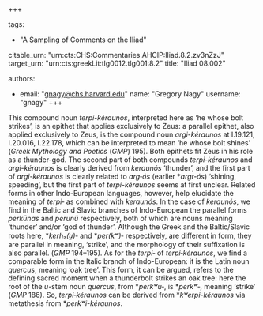 +++

tags:
- "A Sampling of Comments on the Iliad"

citable_urn: "urn:cts:CHS:Commentaries.AHCIP:Iliad.8.2.zv3nZzJ"
target_urn: "urn:cts:greekLit:tlg0012.tlg001:8.2"
title: "Iliad 08.002"

authors:
- email: "gnagy@chs.harvard.edu"
  name: "Gregory Nagy"
  username: "gnagy"
+++

<p>This compound noun <em>terpi-kéraunos</em>, interpreted here as ‘he whose bolt strikes’, is an epithet that applies exclusively to Zeus: a parallel epithet, also applied exclusively to Zeus, is the compound noun <em>argi-kéraunos</em> at Ι.19.121, I.20.016, I.22.178, which can be interpreted to mean ‘he whose bolt shines’ (<em>Greek Mythology and Poetics </em>(<em>GMP</em>) 195). Both epithets fit Zeus in his role as a thunder-god. The second part of both compounds <em>terpi-kéraunos</em> and <em>argi-kéraunos</em> is clearly derived from <em>keraunós</em> ‘thunder’, and the first part of <em>argi-kéraunos</em> is clearly related to <em>arg</em>‑<em>ós</em> (earlier *<em>argr</em>‑<em>ós</em>) ‘shining, speeding’, but the first part of <em>terpi-kéraunos</em> seems at first unclear. Related forms in other Indo-European languages, however, help elucidate the meaning of <em>terpi</em>‑ as combined with <em>keraunós</em>. In the case of <em>keraunós</em>, we find in the Baltic and Slavic branches of Indo-European the parallel forms <em>perkūnas</em> and <em>perunŭ</em> respectively, both of which are nouns meaning ‘thunder’ and/or ‘god of thunder’. Although the Greek and the Baltic/Slavic roots here, *<em>kerh₂(u̯)</em>‑ and *<em>per(kʷ)</em>‑ respectively, are different in form, they are parallel in meaning, ‘strike’, and the morphology of their suffixation is also parallel. (<em>GMP</em> 194–195). As for the <em>terpi</em>‑ of <em>terpi</em>‑<em>kéraunos</em>, we find a comparable form in the Italic branch of Indo-European: it is the Latin noun <em>quercus</em>, meaning ‘oak tree’. This form, it can be argued, refers to the defining sacred moment when a thunderbolt strikes an oak tree: here the root of the <em>u</em>-stem noun <em>quercus</em>, from *<em>perkʷu‑</em>, is *<em>perkʷ‑</em>, meaning ‘strike’ (<em>GMP</em> 186). So, <em>terpi‑kéraunos</em> can be derived from *<em>kʷerpi-kéraunos</em> via metathesis from *<em>perkʷi-kéraunos</em>.</p>